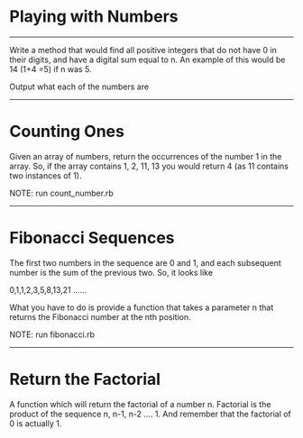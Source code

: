 # Playing with Numbers
---

Write a method that would find all positive integers that do not have 0 in their digits, and have a digital sum equal to n. An example of this would be 14  (1+4 =5) if n was 5. 

Output what each of the numbers are

---

# Counting Ones

Given an array of numbers, return the occurrences of the number 1 in the array. So, if the array contains 1, 2, 11, 13 you would return 4 (as 11 contains two instances of 1).  

NOTE: run count_number.rb

---

# Fibonacci Sequences

The first two numbers in the sequence are 0 and 1, and each subsequent number is the sum of the previous two. So, it looks like

0,1,1,2,3,5,8,13,21 ......

What you have to do is provide a function that takes a parameter n that returns the Fibonacci number at the nth position.

NOTE: run fibonacci.rb

---

# Return the Factorial

A function which will return the factorial of a number n. Factorial is the product of the sequence  n, n-1, n-2 .... 1.  And remember that the factorial of 0 is actually 1. 


